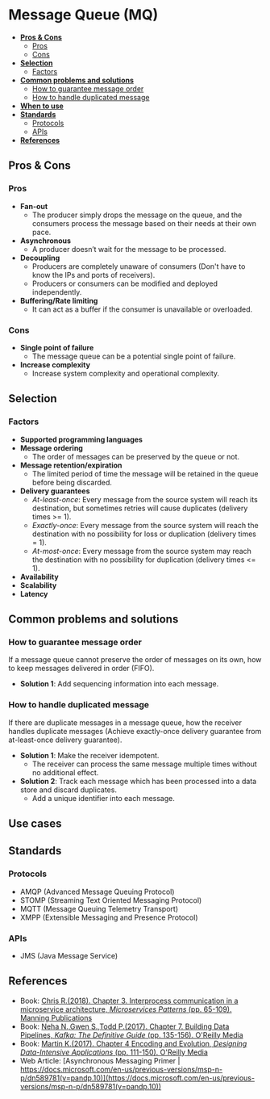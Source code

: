 # Message Queue (MQ)

- [**Pros & Cons**](#pros--cons)
   - [Pros](#pros)
   - [Cons](#cons)
- [**Selection**](#selection)
   - [Factors](#factors)
- [**Common problems and solutions**](#common-problems-and-solutions)
   - [How to guarantee message order](components/Message_Queue.md#how-to-guarantee-message-order)
   - [How to handle duplicated message](#how-to-handle-duplicated-message)
- [**When to use**](#when-to-use)
- [**Standards**](#standards)
   - [Protocols](#protocols)
   - [APIs](#apis)
- [**References**](#references)

## Pros & Cons
### Pros
- **Fan-out**
   - The producer simply drops the message on the queue, and the consumers process the message based on their needs at their own pace.
- **Asynchronous**
   - A producer doesn’t wait for the message to be processed.
- **Decoupling**
   - Producers are completely unaware of consumers (Don't have to know the IPs and ports of receivers).
   - Producers or consumers can be modified and deployed independently.
- **Buffering/Rate limiting**
   - It can act as a buffer if the consumer is unavailable or overloaded.

### Cons
- **Single point of failure**
   - The message queue can be a potential single point of failure.
- **Increase complexity**
   - Increase system complexity and operational complexity.

## Selection
### Factors
- **Supported programming languages**
- **Message ordering**
   - The order of messages can be preserved by the queue or not.
- **Message retention/expiration**
   - The limited period of time the message will be retained in the queue before being discarded.
- **Delivery guarantees**
   - *At-least-once*: Every message from the source system will reach its destination, but sometimes retries will cause duplicates (delivery times >= 1).
   - *Exactly-once*: Every message from the source system will reach the destination with no possibility for loss or duplication (delivery times = 1).
   - *At-most-once*: Every message from the source system may reach the destination with no possibility for duplication (delivery times <= 1).
- **Availability**
- **Scalability**
- **Latency**

## Common problems and solutions
### How to guarantee message order
If a message queue cannot preserve the order of messages on its own, how to keep messages delivered in order (FIFO).
- **Solution 1**: Add sequencing information into each message.

### How to handle duplicated message
If there are duplicate messages in a message queue, how the receiver handles duplicate messages (Achieve exactly-once delivery guarantee from at-least-once delivery guarantee).
- **Solution 1**: Make the receiver idempotent.
   - The receiver can process the same message multiple times without no additional effect.
- **Solution 2**: Track each message which has been processed into a data store and discard duplicates.
   - Add a unique identifier into each message.

## Use cases

## Standards
### Protocols
- AMQP (Advanced Message Queuing Protocol)
- STOMP (Streaming Text Oriented Messaging Protocol)
- MQTT (Message Queuing Telemetry Transport)
- XMPP (Extensible Messaging and Presence Protocol)

### APIs
- JMS (Java Message Service)

## References
- Book: [Chris R.(2018). Chapter 3. Interprocess communication in a microservice architecture, *Microservices Patterns* (pp. 65-109). Manning Publications](https://www.manning.com/books/microservices-patterns)
- Book: [Neha N.,Gwen S.,Todd P.(2017). Chapter 7. Building Data Pipelines, *Kafka: The Definitive Guide* (pp. 135-156). O'Reilly Media](https://www.oreilly.com/library/view/kafka-the-definitive/9781491936153/)
- Book: [Martin K.(2017). Chapter 4 Encoding and Evolution, *Designing Data-Intensive Applications* (pp. 111-150). O'Reilly Media](https://www.oreilly.com/library/view/designing-data-intensive-applications/9781491903063/)
- Web Article: [Asynchronous Messaging Primer | https://docs.microsoft.com/en-us/previous-versions/msp-n-p/dn589781(v=pandp.10)](https://docs.microsoft.com/en-us/previous-versions/msp-n-p/dn589781(v=pandp.10))

